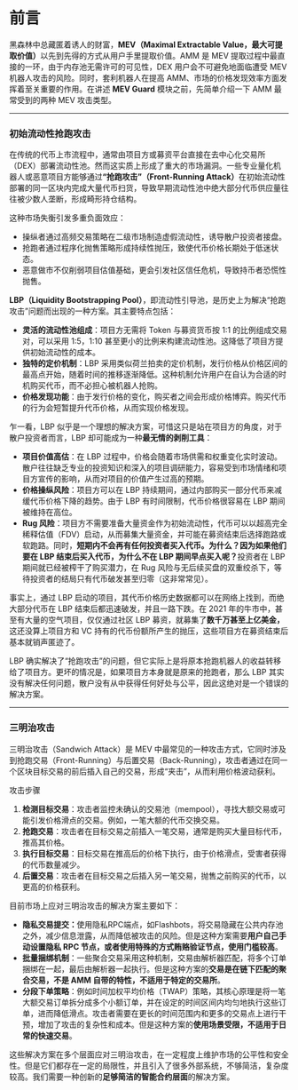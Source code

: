 # 前言

黑森林中总藏匿着诱人的财富，**MEV（Maximal Extractable Value，最大可提取价值）**&#x4EE5;先到先得的方式从用户手里提取价值。AMM 是 MEV 提取过程中最直接的一环，由于内存池无需许可的可见性，DEX 用户会不可避免地面临遭受 MEV 机器人攻击的风险。同时，套利机器人在提高 AMM、市场的价格发现效率方面发挥着至关重要的作用。在讲述 **MEV Guard** 模块之前，先简单介绍一下 AMM 最常受到的两种 MEV 攻击类型。

***

### **初始流动性抢跑攻击**

在传统的代币上市流程中，通常由项目方或募资平台直接在去中心化交易所（DEX）部署流动性池。然而这实质上形成了重大的市场漏洞。一些专业量化机器人或恶意项目方能够通&#x8FC7;**“抢跑攻击”（Front-Running Attack）**&#x5728;初始流动性部署的同一区块内完成大量代币扫货，导致早期流动性池中绝大部分代币供应量往往被少数人垄断，形成畸形持仓结构。

这种市场失衡引发多重负面效应：

* 操纵者通过高频交易策略在二级市场制造虚假流动性，诱导散户投资者接盘。
* 抢跑者通过程序化抛售策略形成持续性抛压，致使代币价格长期处于低迷状态。
* 恶意做市不仅削弱项目估值基础，更会引发社区信任危机，导致持币者恐慌性抛售。

**LBP（Liquidity Bootstrapping Pool）**，即流动性引导池，是历史上为解决“抢跑攻击”问题而出现的一种方案。其主要特点包括：

* **灵活的流动性池组成**：项目方无需将 Token 与募资货币按 1:1 的比例组成交易对，可以采用 1:5，1:10 甚至更小的比例来构建流动性池。这降低了项目方提供初始流动性的成本。
* **独特的定价机制**：LBP 采用类似荷兰拍卖的定价机制，发行价格从价格区间的最高点开始，随着时间的推移逐渐降低。这种机制允许用户在自认为合适的时机购买代币，而不必担心被机器人抢购。
* **价格发现功能**：由于发行价格的变化，购买者之间会形成价格博弈。购买代币的行为会短暂提升代币价格，从而实现价格发现。

乍一看，LBP 似乎是一个理想的解决方案，可惜这只是站在项目方的角度，对于散户投资者而言，LBP 却可能成为一种**最无情的剥削工具**：

* **项目价值高估**：在 LBP 过程中，价格会随着市场供需和权重变化实时波动。散户往往缺乏专业的投资知识和深入的项目调研能力，容易受到市场情绪和项目方宣传的影响，从而对项目的价值产生过高的预期。
* **价格操纵风险**：项目方可以在 LBP 持续期间，通过内部购买一部分代币来减缓代币价格下降的趋势。由于 LBP 有时间限制，代币价格很容易在 LBP 期间被维持在高位。
* **Rug 风险**：项目方不需要准备大量资金作为初始流动性，代币可以以超高完全稀释估值（FDV）启动，从而募集大量资金，并可能在募资结束后选择跑路或软跑路。同时，**短期内不会再有任何投资者买入代币。为什么？因为如果他们要在 LBP 结束后买入代币，为什么不在 LBP 期间早点买入呢？**&#x6295;资者在 LBP 期间就已经被榨干了购买潜力，在 Rug 风险与无后续买盘的双重绞杀下，等待投资者的结局只有代币破发甚至归零（这非常常见）。

事实上，通过 LBP 启动的项目，其代币价格历史数据都可以在网络上找到，而绝大部分代币在 LBP 结束后都迅速破发，并且一路下跌。在 2021 年的牛市中，甚至有大量的空气项目，仅仅通过社区 LBP 募资，就募集了**数千万甚至上亿美金，**&#x8FD9;还没算上项目方和 VC 持有的代币份额所产生的抛压，这些项目方在募资结束后基本就销声匿迹了。

LBP 确实解决了“抢跑攻击”的问题，但它实际上是将原本抢跑机器人的收益转移给了项目方。更坏的情况是，如果项目方本身就是原来的抢跑者，那么 LBP 其实没有解决任何问题，散户没有从中获得任何好处与公平，因此这绝对是一个错误的解决方案。

***

### **三明治攻击**

三明治攻击（Sandwich Attack）是 MEV 中最常见的一种攻击方式，它同时涉及到抢跑交易（Front-Running）与后置交易（Back-Running），攻击者通过在同一个区块目标交易的前后插入自己的交易，形成“夹击”，从而利用价格波动获利。

攻击步骤

1. **检测目标交易**：攻击者监控未确认的交易池（mempool），寻找大额交易或可能引发价格滑点的交易。例如，一笔大额的代币交换交易。
2. **抢跑交易**：攻击者在目标交易之前插入一笔交易，通常是购买大量目标代币，推高其价格。
3. **执行目标交易**：目标交易在推高后的价格下执行，由于价格滑点，受害者获得的代币数量减少。
4. **后置交易**：攻击者在目标交易之后插入另一笔交易，抛售之前购买的代币，以更高的价格获利。

目前市场上应对三明治攻击的解决方案主要如下：

* **隐私交易提交：**&#x4F7F;用隐私RPC端点，如Flashbots，将交易隐藏在公共内存池之外，减少信息泄露，从而降低被攻击的风险。但是这种方案需要**用户自己手动设置隐私 RPC 节点，或者使用特殊的方式贿赂验证节点，使用门槛较高**。
* **批量捆绑机制**：一些聚合交易采用这种机制，交易由解析器匹配，将多个订单捆绑在一起，最后由解析器一起执行。但是这种方案的**交易是在链下匹配的聚合交易，不是 AMM 自带的特性，不适用于特定的交易所**。
* **分段下单策略**：例如时间加权平均价格（TWAP）策略，其核心原理是将一笔大额交易订单拆分成多个小额订单，并在设定的时间区间内均匀地执行这些订单，进而降低滑点。攻击者需要在更长的时间范围内和更多的交易点上进行干预，增加了攻击的复杂性和成本。但是这种方案的**使用场景受限，不适用于日常的快速交易**。

这些解决方案在多个层面应对三明治攻击，在一定程度上维护市场的公平性和安全性。但是它们都存在一定的局限性，并且引入了很多外部系统，不够简洁，复杂度较高。我们需要一种创新的**足够简洁的智能合约层面**的解决方案。
